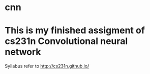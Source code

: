 # cnn
# This is my finished assigment of cs231n Convolutional neural network

Syllabus refer to http://cs231n.github.io/
